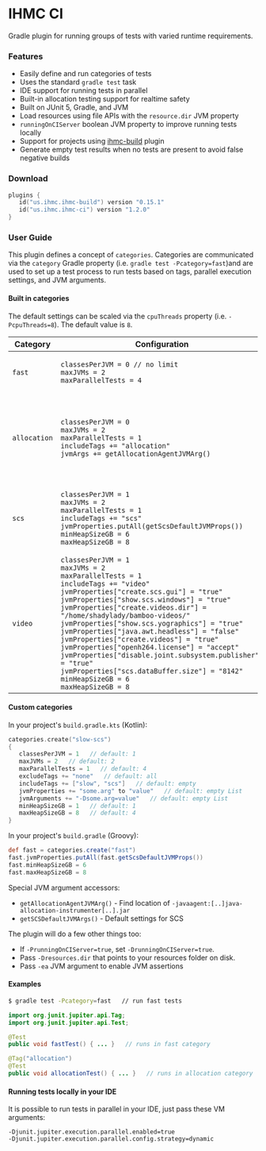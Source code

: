 # IHMC CI

Gradle plugin for running groups of tests with varied runtime requirements.

### Features

- Easily define and run categories of tests
- Uses the standard `gradle test` task
- IDE support for running tests in parallel
- Built-in allocation testing support for realtime safety
- Built on JUnit 5, Gradle, and JVM
- Load resources using file APIs with the `resource.dir` JVM property
- `runningOnCIServer` boolean JVM property to improve running tests locally
- Support for projects using [ihmc-build](https://github.com/ihmcrobotics/ihmc-build) plugin
- Generate empty test results when no tests are present to avoid false negative builds

### Download

```kotlin
plugins {
   id("us.ihmc.ihmc-build") version "0.15.1"
   id("us.ihmc.ihmc-ci") version "1.2.0"
}
```

### User Guide

This plugin defines a concept of `categories`. Categories are communicated via the `category` Gradle
property (i.e. `gradle test -Pcategory=fast`)and are used to set up a test process to run tests based on tags, parallel
execution settings, and JVM arguments.

#### Built in categories

The default settings can be scaled via the `cpuThreads` property (i.e. `-PcpuThreads=8`). The default value is `8`.

|Category|Configuration|Summary|
|---|---|---|
|`fast`|`classesPerJVM = 0 // no limit`<br>`maxJVMs = 2`<br>`maxParallelTests = 4`|Run untagged tests as fast as possible.<br>Assume no special runtime requirements.|
|`allocation`|`classesPerJVM = 0`<br>`maxJVMs = 2`<br>`maxParallelTests = 1`<br>`includeTags += "allocation"`<br>`jvmArgs += getAllocationAgentJVMArg()`|Run only 1 test per JVM process so allocations don't overlap.<br>Uses provided special accessor, `allocationAgentJVMArg`,<br>to get `-javaagent:[..]java-allocation-instrumenter[..].jar`|
|`scs`|`classesPerJVM = 1`<br>`maxJVMs = 2`<br>`maxParallelTests = 1`<br>`includeTags += "scs"`<br>`jvmProperties.putAll(getScsDefaultJVMProps())`<br>`minHeapSizeGB = 6`<br>`maxHeapSizeGB = 8`|Run SCS tests.<br>(Will eventually move SCS Gradle plugin)<br>These are the default settings for SCS. Accessible via `getSCSDefaultJVMArgs()`.|
|`video`|`classesPerJVM = 1`<br>`maxJVMs = 2`<br>`maxParallelTests = 1`<br>`includeTags += "video"`<br>`jvmProperties["create.scs.gui"] = "true"`<br>`jvmProperties["show.scs.windows"] = "true"`<br>`jvmProperties["create.videos.dir"] = "/home/shadylady/bamboo-videos/"`<br>`jvmProperties["show.scs.yographics"] = "true"`<br>`jvmProperties["java.awt.headless"] = "false"`<br>`jvmProperties["create.videos"] = "true"`<br>`jvmProperties["openh264.license"] = "accept"`<br>`jvmProperties["disable.joint.subsystem.publisher"] = "true"`<br>`jvmProperties["scs.dataBuffer.size"] = "8142"`<br>`minHeapSizeGB = 6`<br>`maxHeapSizeGB = 8`|Run SCS video recordings.<br>(Will eventually move SCS Gradle plugin)|

 
#### Custom categories

In your project's `build.gradle.kts` (Kotlin):
```kotlin
categories.create("slow-scs")
{
   classesPerJVM = 1   // default: 1
   maxJVMs = 2   // default: 2
   maxParallelTests = 1   // default: 4
   excludeTags += "none"   // default: all
   includeTags += ["slow", "scs"]   // default: empty
   jvmProperties += "some.arg" to "value"   // default: empty List
   jvmArguments += "-Dsome.arg=value"   // default: empty List
   minHeapSizeGB = 1   // default: 1
   maxHeapSizeGB = 8   // default: 4
}
```

In your project's `build.gradle` (Groovy):
```groovy
def fast = categories.create("fast")
fast.jvmProperties.putAll(fast.getScsDefaultJVMProps())
fast.minHeapSizeGB = 6
fast.maxHeapSizeGB = 8
```

Special JVM argument accessors:

- `getAllocationAgentJVMArg()` - Find location of `-javaagent:[..]java-allocation-instrumenter[..].jar`
- `getSCSDefaultJVMArgs()` - Default settings for SCS

The plugin will do a few other things too:

- If `-PrunningOnCIServer=true`, set `-DrunningOnCIServer=true`.
- Pass `-Dresources.dir` that points to your resources folder on disk.
- Pass `-ea` JVM argument to enable JVM assertions

#### Examples

```bash
$ gradle test -Pcategory=fast   // run fast tests
```

```java
import org.junit.jupiter.api.Tag;
import org.junit.jupiter.api.Test;

@Test
public void fastTest() { ... }   // runs in fast category

@Tag("allocation")
@Test
public void allocationTest() { ... }   // runs in allocation category
```

#### Running tests locally in your IDE

It is possible to run tests in parallel in your IDE, just pass these VM arguments:

```
-Djunit.jupiter.execution.parallel.enabled=true
-Djunit.jupiter.execution.parallel.config.strategy=dynamic
```
